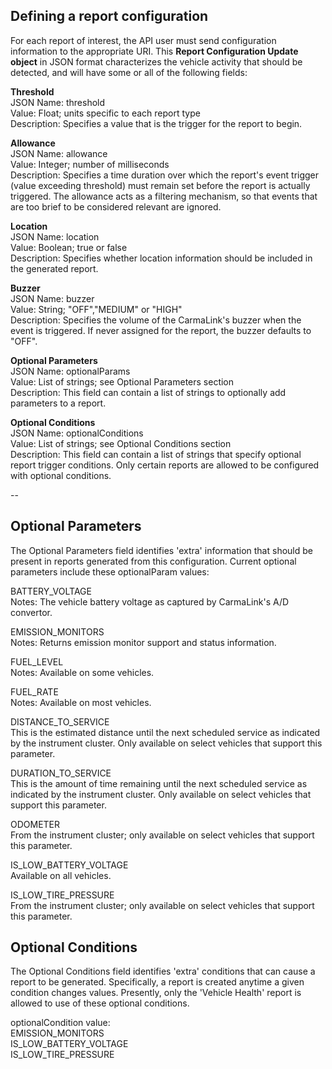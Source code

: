 <h2>Defining a report configuration</h2>  
For each report of interest, the API user must send configuration information to the appropriate URI. This <b>Report Configuration Update object</b> in JSON format characterizes the vehicle activity that should be detected, and will have some or all of the following fields:  

**Threshold**  
JSON Name: threshold  
Value: Float; units specific to each report type  
Description: Specifies a value that is the trigger for the report to begin.  

**Allowance**  
JSON Name: allowance  
Value: Integer; number of milliseconds  
Description: Specifies a time duration over which the report's event trigger (value exceeding threshold) must remain set before the report is actually triggered. The allowance acts as a filtering mechanism, so that events that are too brief to be considered relevant are ignored.  

**Location**  
JSON Name: location  
Value: Boolean; true or false  
Description: Specifies whether location information should be included in the generated report.  

**Buzzer**  
JSON Name: buzzer  
Value: String; "OFF","MEDIUM" or "HIGH"  
Description: Specifies the volume of the CarmaLink's buzzer when the event is triggered. If never assigned for the report, the buzzer defaults to "OFF".  

**Optional Parameters**  
JSON Name: optionalParams  
Value: List of strings; see Optional Parameters section  
Description: This field can contain a list of strings to optionally add parameters to a report.  

**Optional Conditions**  
JSON Name: optionalConditions  
Value: List of strings; see Optional Conditions section  
Description: This field can contain a list of strings that specify optional report trigger conditions. Only certain reports are allowed to be configured with optional conditions.  



--
<h2>Optional Parameters</h2>  
The Optional Parameters field identifies 'extra' information that should be present in reports generated from this configuration. Current optional parameters include these optionalParam values:  

BATTERY_VOLTAGE  
Notes: The vehicle battery voltage as captured by CarmaLink's A/D convertor.  

EMISSION_MONITORS  
Notes: Returns emission monitor support and status information.  

FUEL_LEVEL  
Notes: Available on some vehicles.  

FUEL_RATE  
Notes: Available on most vehicles.

DISTANCE_TO_SERVICE  
This is the estimated distance until the next scheduled service as indicated by the instrument cluster. Only available on select vehicles that support this parameter.  

DURATION_TO_SERVICE  
This is the amount of time remaining until the next scheduled service as indicated by the instrument cluster. Only available on select vehicles that support this parameter.  

ODOMETER  
From the instrument cluster; only available on select vehicles that support this parameter.  

IS_LOW_BATTERY_VOLTAGE  
Available on all vehicles.  

IS_LOW_TIRE_PRESSURE  
From the instrument cluster; only available on select vehicles that support this parameter.  

<h2>Optional Conditions</h2>  
The Optional Conditions field identifies 'extra' conditions that can cause a report to be generated. Specifically, a report is created anytime a given condition changes values. Presently, only the 'Vehicle Health' report is allowed to use of these optional conditions.  

optionalCondition value:  
EMISSION_MONITORS  
IS_LOW_BATTERY_VOLTAGE  
IS_LOW_TIRE_PRESSURE  
